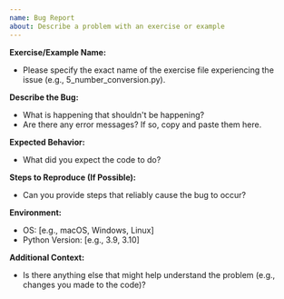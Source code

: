 ```yaml
---
name: Bug Report
about: Describe a problem with an exercise or example
---
```


**Exercise/Example Name:**
* Please specify the exact name of the exercise file experiencing the issue (e.g., 5_number_conversion.py).

**Describe the Bug:**
* What is happening that shouldn't be happening? 
* Are there any error messages? If so, copy and paste them here.

**Expected Behavior:**
* What did you expect the code to do?

**Steps to Reproduce (If Possible):**
* Can you provide steps that reliably cause the bug to occur?

**Environment:**
* OS: [e.g., macOS, Windows, Linux]
* Python Version: [e.g., 3.9, 3.10] 

**Additional Context:**
* Is there anything else that might help understand the problem (e.g., changes you made to the code)?
